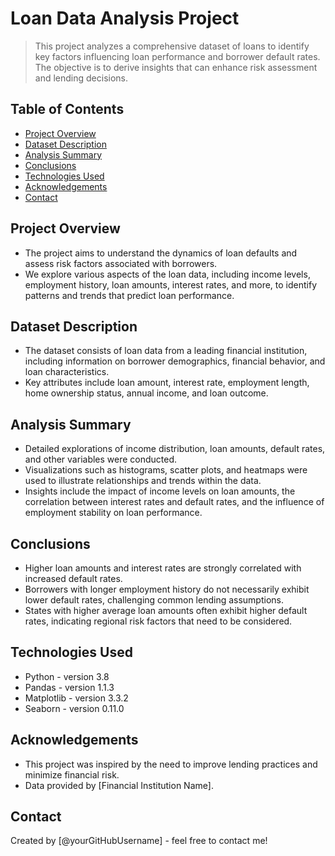 
# Loan Data Analysis Project
> This project analyzes a comprehensive dataset of loans to identify key factors influencing loan performance and borrower default rates. The objective is to derive insights that can enhance risk assessment and lending decisions.

## Table of Contents
- [Project Overview](#project-overview)
- [Dataset Description](#dataset-description)
- [Analysis Summary](#analysis-summary)
- [Conclusions](#conclusions)
- [Technologies Used](#technologies-used)
- [Acknowledgements](#acknowledgements)
- [Contact](#contact)

## Project Overview
- The project aims to understand the dynamics of loan defaults and assess risk factors associated with borrowers.
- We explore various aspects of the loan data, including income levels, employment history, loan amounts, interest rates, and more, to identify patterns and trends that predict loan performance.

## Dataset Description
- The dataset consists of loan data from a leading financial institution, including information on borrower demographics, financial behavior, and loan characteristics.
- Key attributes include loan amount, interest rate, employment length, home ownership status, annual income, and loan outcome.

## Analysis Summary
- Detailed explorations of income distribution, loan amounts, default rates, and other variables were conducted.
- Visualizations such as histograms, scatter plots, and heatmaps were used to illustrate relationships and trends within the data.
- Insights include the impact of income levels on loan amounts, the correlation between interest rates and default rates, and the influence of employment stability on loan performance.

## Conclusions
- Higher loan amounts and interest rates are strongly correlated with increased default rates.
- Borrowers with longer employment history do not necessarily exhibit lower default rates, challenging common lending assumptions.
- States with higher average loan amounts often exhibit higher default rates, indicating regional risk factors that need to be considered.

## Technologies Used
- Python - version 3.8
- Pandas - version 1.1.3
- Matplotlib - version 3.3.2
- Seaborn - version 0.11.0

## Acknowledgements
- This project was inspired by the need to improve lending practices and minimize financial risk.
- Data provided by [Financial Institution Name].

## Contact
Created by [@yourGitHubUsername] - feel free to contact me!

